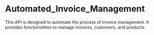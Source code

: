 # Automated_Invoice_Management
This API is designed to automate the process of invoice management. It provides functionalities to manage invoices, customers, and products.
